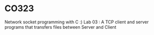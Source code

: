 # CO323
Network socket programming with C :)
Lab 03 : A TCP client and server programs that transfers files between Server and Client 
